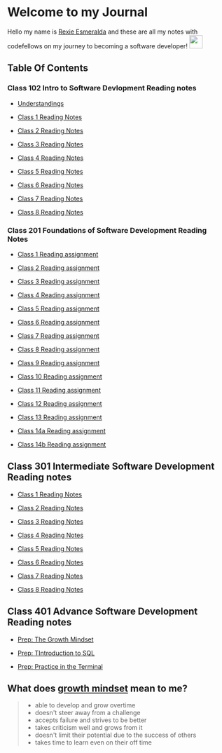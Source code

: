 # Welcome to my Journal

Hello my name is [Rexie Esmeralda](https://github.com/esmerexie) and these are all my notes with codefellows on my journey to becoming a software developer! <img src="https://img.icons8.com/office/344/code.png" width="30" height="30">

## Table Of Contents

### Class 102 Intro to Software Devlopment Reading notes

- [Understandings](https://esmerexie.github.io/reading-notes/Understandings)

- [Class 1 Reading Notes](https://esmerexie.github.io/reading-notes/class1)

- [Class 2 Reading Notes](https://esmerexie.github.io/reading-notes/class2)

- [Class 3 Reading Notes](https://esmerexie.github.io/reading-notes/class3)

- [Class 4 Reading Notes](https://esmerexie.github.io/reading-notes/class4)

- [Class 5 Reading Notes](https://esmerexie.github.io/reading-notes/class5)

- [Class 6 Reading Notes](https://esmerexie.github.io/reading-notes/class6)

- [Class 7 Reading Notes](https://esmerexie.github.io/reading-notes/class7)

- [Class 8 Reading Notes](https://esmerexie.github.io/reading-notes/class8)

### Class 201 Foundations of Software Development Reading Notes

- [Class 1 Reading assignment](https://esmerexie.github.io/reading-notes/class01)

- [Class 2 Reading assignment](https://esmerexie.github.io/reading-notes/class02)

- [Class 3 Reading assignment](https://esmerexie.github.io/reading-notes/class03)

- [Class 4 Reading assignment](https://esmerexie.github.io/reading-notes/class04)

- [Class 5 Reading assignment](https://esmerexie.github.io/reading-notes/class05)

- [Class 6 Reading assignment](https://esmerexie.github.io/reading-notes/class06)

- [Class 7 Reading assignment](https://esmerexie.github.io/reading-notes/class07)

- [Class 8 Reading assignment](https://esmerexie.github.io/reading-notes/class08)

- [Class 9 Reading assignment](https://esmerexie.github.io/reading-notes/class09)

- [Class 10 Reading assignment]()

- [Class 11 Reading assignment]()

- [Class 12 Reading assignment](https://esmerexie.github.io/reading-notes/class12)

- [Class 13 Reading assignment](https://esmerexie.github.io/reading-notes/class13)

- [Class 14a Reading assignment](https://esmerexie.github.io/reading-notes/class14a)

- [Class 14b Reading assignment](https://esmerexie.github.io/reading-notes/class14b)

## Class 301 Intermediate Software Development Reading notes

- [Class 1 Reading Notes](class301/class001.md)

- [Class 2 Reading Notes](class301/class002.md)

- [Class 3 Reading Notes](class301/class003.md)

- [Class 4 Reading Notes](class301/class004.md)

- [Class 5 Reading Notes](class301/class005.md)

- [Class 6 Reading Notes](class301/class006.md)

- [Class 7 Reading Notes](class301/class007.md)

- [Class 8 Reading Notes](class301/class008.md)

## Class 401 Advance Software Development Reading notes

- [Prep: The Growth Mindset](class401/prep.md)

- [Prep: TIntroduction to SQL](class401/sql.md)

- [Prep: Practice in the Terminal](class401/terminal.md)

## What does [growth mindset](https://www.atlassian.com/blog/inside-atlassian/growth-mindset) mean to me?

> - able to develop and grow overtime
> - doesn't steer away from a challenge  
> - accepts failure and strives to be better
> - takes criticism well and grows from it
> - doesn't limit their potential due to the success of others  
> - takes time to learn even on their off time
